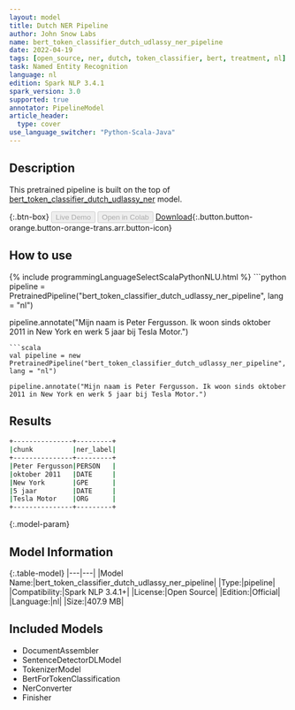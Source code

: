 ```yaml
---
layout: model
title: Dutch NER Pipeline
author: John Snow Labs
name: bert_token_classifier_dutch_udlassy_ner_pipeline
date: 2022-04-19
tags: [open_source, ner, dutch, token_classifier, bert, treatment, nl]
task: Named Entity Recognition
language: nl
edition: Spark NLP 3.4.1
spark_version: 3.0
supported: true
annotator: PipelineModel
article_header:
  type: cover
use_language_switcher: "Python-Scala-Java"
---
```


## Description

This pretrained pipeline is built on the top of [bert_token_classifier_dutch_udlassy_ner](https://nlp.johnsnowlabs.com/2021/12/08/bert_token_classifier_dutch_udlassy_ner_nl.html) model.

{:.btn-box}
<button class="button button-orange" disabled>Live Demo</button>
<button class="button button-orange" disabled>Open in Colab</button>
[Download](https://s3.amazonaws.com/auxdata.johnsnowlabs.com/public/models/bert_token_classifier_dutch_udlassy_ner_pipeline_nl_3.4.1_3.0_1650374307543.zip){:.button.button-orange.button-orange-trans.arr.button-icon}

## How to use



<div class="tabs-box" markdown="1">
{% include programmingLanguageSelectScalaPythonNLU.html %}
```python
pipeline = PretrainedPipeline("bert_token_classifier_dutch_udlassy_ner_pipeline", lang = "nl")

pipeline.annotate("Mijn naam is Peter Fergusson. Ik woon sinds oktober 2011 in New York en werk 5 jaar bij Tesla Motor.")
```
```scala
val pipeline = new PretrainedPipeline("bert_token_classifier_dutch_udlassy_ner_pipeline", lang = "nl")

pipeline.annotate("Mijn naam is Peter Fergusson. Ik woon sinds oktober 2011 in New York en werk 5 jaar bij Tesla Motor.")
```
</div>

## Results

```bash
+---------------+---------+
|chunk          |ner_label|
+---------------+---------+
|Peter Fergusson|PERSON   |
|oktober 2011   |DATE     |
|New York       |GPE      |
|5 jaar         |DATE     |
|Tesla Motor    |ORG      |
+---------------+---------+
```

{:.model-param}
## Model Information

{:.table-model}
|---|---|
|Model Name:|bert_token_classifier_dutch_udlassy_ner_pipeline|
|Type:|pipeline|
|Compatibility:|Spark NLP 3.4.1+|
|License:|Open Source|
|Edition:|Official|
|Language:|nl|
|Size:|407.9 MB|

## Included Models

- DocumentAssembler
- SentenceDetectorDLModel
- TokenizerModel
- BertForTokenClassification
- NerConverter
- Finisher